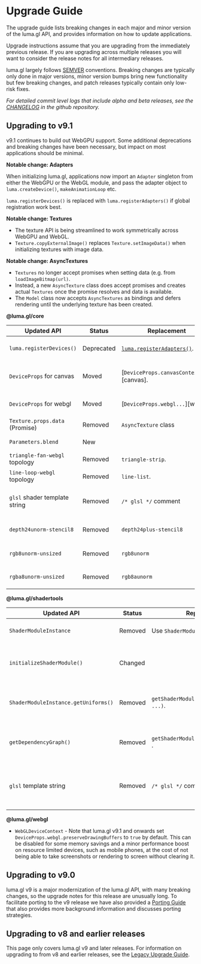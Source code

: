 # Upgrade Guide

The upgrade guide lists breaking changes in each major and minor version of the luma.gl API, and provides information on how to update applications.

Upgrade instructions assume that you are upgrading from the immediately previous release.
If you are upgrading across multiple releases you will want to consider the release notes for all
intermediary releases.

luma.gl largely follows [SEMVER](https://semver.org) conventions. Breaking changes are typically only done in major versions, minor version bumps bring new functionality but few breaking changes, and patch releases typically contain only low-risk fixes.

*For detailed commit level logs that include alpha and beta releases, see the [CHANGELOG](https://github.com/visgl/luma.gl/blob/master/CHANGELOG.md) in the github repository.*

## Upgrading to v9.1

v9.1 continues to build out WebGPU support. Some additional deprecations and breaking changes have been necessary, but impact on most applications should be minimal.

**Notable change: Adapters**

When initializing luma.gl, applications now import an `Adapter` singleton from either the WebGPU or the WebGL module, and pass the adapter object to `luma.createDevice()`, `makeAnimationLoop` etc. 

`luma.registerDevices()` is replaced with `luma.registerAdapters()` if global registration work best.

**Notable change: Textures**

- The texture API is being streamlined to work symmetrically across WebGPU and WebGL.
- `Texture.copyExternalImage()` replaces `Texture.setImageData()` when initializing textures with image data.

**Notable change: AsyncTextures**

- `Textures` no longer accept promises when setting data (e.g. from `loadImageBitmap(url)`. 
- Instead, a new `AsyncTexture` class does accept promises and creates actual `Textures` once the promise resolves and data is available.
- The `Model` class now accepts `AsyncTextures` as bindings and defers rendering until the underlying texture has been created.

**@luma.gl/core**

| Updated API                    | Status     | Replacement                               | Comment                                                         |
| ------------------------------ | ---------- | ----------------------------------------- | --------------------------------------------------------------- |
| `luma.registerDevices()`       | Deprecated | [`luma.registerAdapters()`][adapters].    | Adapters provide a cleaner way to work with GPU backends.       |
| `DeviceProps` for canvas       | Moved      | [`DeviceProps.canvasContext...`][canvas]. | Move canvas related props to `props.canvasContext: {}`.         |
| `DeviceProps` for webgl        | Moved      | [`DeviceProps.webgl...`][webgl].          | Move canvas related props to `props.webgl: {}`.                 |
| `Texture.props.data` (Promise) | Removed    | `AsyncTexture` class                      | Textures no longer accept promises.                             |
| `Parameters.blend`             | New        |                                           | Explicit activation of color blending                           |
| `triangle-fan-webgl` topology  | Removed    | `triangle-strip`.                         | Reorganize your geometries                                      |
| `line-loop-webgl` topology     | Removed    | `line-list`.                              | Reorganize your geometries                                      |
| `glsl` shader template string  | Removed    | `/* glsl */` comment                      | Enable syntax highlighting in vscode using before shader string |
| `depth24unorm-stencil8`        | Removed    | `depth24plus-stencil8`                    | The `TextureFormat` was removed from the WebGPU spec            |
| `rgb8unorm-unsized`            | Removed    | `rgb8unorm`                               | No longer support unsized WebGL1 `TextureFormat`                |
| `rgba8unorm-unsized`           | Removed    | `rgb8aunorm`                              | No longer support unsized WebGL1 `TextureFormat`                |

[adapters]: /docs/api-reference/core/luma#lumaregisteradapters

**@luma.gl/shadertools**

| Updated API                          | Status  | Replacement                             | Comment                                            |
| ------------------------------------ | ------- | --------------------------------------- | -------------------------------------------------- |
| `ShaderModuleInstance`               | Removed | Use `ShaderModule` instead.             | Type has been removed.                             |
| `initializeShaderModule()`           | Changed |                                         | Initializes the original shader module object      |
| `ShaderModuleInstance.getUniforms()` | Removed | `getShaderModuleUniforms(module, ...)`. | Interact directly with the shader module           |
| `getDependencyGraph()`               | Removed | `getShaderModuleDependencies(module)` . | Interact directly with the shader module           |
| `glsl` template string               | Removed | `/* glsl */` comment                    | Enable syntax highlighting in vscode using comment |


**@luma.gl/webgl**

- `WebGLDeviceContext` - Note that luma.gl v9.1 and onwards set `DeviceProps.webgl.preserveDrawingBuffers` to `true` by default. This can be disabled for some memory savings and a minor performance boost on resource limited devices, such as mobile phones, at the cost of not being able to take screenshots or rendering to screen without clearing it.

## Upgrading to v9.0

luma.gl v9 is a major modernization of the luma.gl API, with many breaking changes, so the upgrade notes for this release are unusually long. To facilitate porting to the v9 release we have also provided a
[Porting Guide](/docs/legacy/porting-guide) that also provides more background information and discusses porting strategies.

## Upgrading to v8 and earlier releases

This page only covers luma.gl v9 and later releases. 
For information on upgrading to from v8 and earlier releases, see the [Legacy Upgrade Guide](/docs/legacy/legacy-upgrade-guide).
